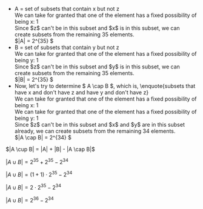 <ul>
    <li> A = set of subsets that contain x but not z <br/>
    We can take for granted that one of the element has a fixed possibility of being x: 1 <br/>
    Since $z$ can't be in this subset and $x$ is in this subset, we can create subsets from the remaining 35 elements. <br/>
    $|A| = 2^{35} $
    <li> B = set of subsets that contain y but not z <br/>
    We can take for granted that one of the element has a fixed possibility of being y: 1 <br/>
    Since $z$ can't be in this subset and $y$ is in this subset, we can create subsets from the remaining 35 elements. <br/>
    $|B| = 2^{35} $
    <li> Now, let's try to determine $ A \cap B $, which is, \enquote{subsets that have x and don't have z and have y and don't have z} <br/>
    We can take for granted that one of the element has a fixed possibility of being x: 1 <br/>
    We can take for granted that one of the element has a fixed possibility of being y: 1 <br/>
    Since $z$ can't be in this subset and $x$ and $y$ are in this subset already, we can create subsets from the remaining 34 elements. <br/>
    $|A \cap B| = 2^{34} $
</ul>
$|A \cup B| = |A| + |B| - |A \cap B|$

$|A \cup B| = 2^{35} + 2^{35} - 2^{34}$

$|A \cup B| = (1+1) \cdot 2^{35} - 2^{34}$

$|A \cup B| = 2 \cdot 2^{35} - 2^{34}$

$|A \cup B| = 2^{36} - 2^{34}$
